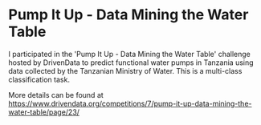 # Pump It Up - Data Mining the Water Table

I participated in the 'Pump It Up - Data Mining the Water Table' challenge hosted by DrivenData to predict functional water pumps in Tanzania using data collected by the Tanzanian Ministry of Water. This is a multi-class classification task.  

More details can be found at  
https://www.drivendata.org/competitions/7/pump-it-up-data-mining-the-water-table/page/23/
